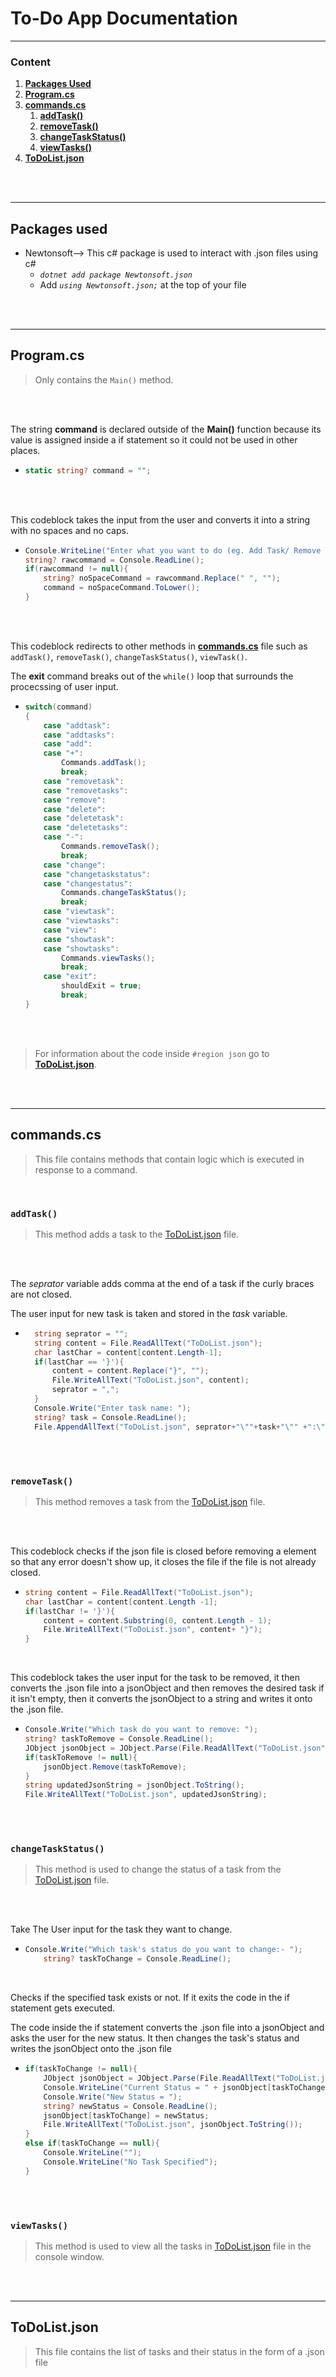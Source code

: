 # To-Do App Documentation
<hr color="yellow">

### **Content**
1. [**Packages Used**](#packages-used)
2. [**Program.cs**](#programcs)
3. [**commands.cs**](#commandscs)
    1. [**addTask()**](#addtask)
    2. [**removeTask()**](#removetask)
    3. [**changeTaskStatus()**](#changetaskstatus)
    4. [**viewTasks()**](#viewtasks)
4. [**ToDoList.json**](#todolistjson)
<br>
<br>
<hr color="yellow">

## **Packages used**
- Newtonsoft--> This c# package is used to interact with .json files using c#
    - *`dotnet add package Newtonsoft.json`*
    - Add *`using Newtonsoft.json;`* at the top of your file
<br>
<br>
<hr color="yellow">

## **Program.cs**
> Only contains the `Main()` method.

<br>
<br>

The string **command** is declared outside of the **Main()** function because its value is assigned inside a if statement so it could not be used in other places.
-   ```csharp
    static string? command = "";
    ```
<br>
<br>

This codeblock takes the input from the user and converts it into a string with no spaces and no caps.
-   ```csharp
    Console.WriteLine("Enter what you want to do (eg. Add Task/ Remove Task/ Change Task Status/ View Tasks) :--");
    string? rawcommand = Console.ReadLine();
    if(rawcommand != null){
        string? noSpaceCommand = rawcommand.Replace(" ", "");
        command = noSpaceCommand.ToLower();
    }
    ```
<br>
<br>

This codeblock redirects to other methods in [**commands.cs**](#commandscs) file such as `addTask()`, `removeTask()`, `changeTaskStatus()`, `viewTask()`.
<br>

The **exit** command breaks out of the `while()` loop that surrounds the procecssing of user input.
-   ```csharp
    switch(command)
    {
        case "addtask":
        case "addtasks":
        case "add":
        case "+":
            Commands.addTask();
            break;
        case "removetask":
        case "removetasks":
        case "remove":
        case "delete":
        case "deletetask":
        case "deletetasks":
        case "-":
            Commands.removeTask();
            break;
        case "change":
        case "changetaskstatus":
        case "changestatus":
            Commands.changeTaskStatus();
            break;
        case "viewtask":
        case "viewtasks":
        case "view":
        case "showtask":
        case "showtasks":
            Commands.viewTasks();
            break;
        case "exit":
            shouldExit = true;
            break;
    }
    ```
<br>
<br>

> For information about the code inside `#region json` go to [**ToDoList.json**](#todolistjson).

<br>
<br>
<hr color="yellow">

## **commands.cs**
> This file contains methods that contain logic which is executed in response to a command.

<br>

### **`addTask()`**
> This method adds a task to the [ToDoList.json](#todolistjson) file.

<br>
<br>

The *seprator* variable adds comma at the end of a task if the curly braces are not closed.
<br>

The user input for new task is taken and stored in the *task* variable.
- ```csharp
    string seprator = "";
    string content = File.ReadAllText("ToDoList.json");
    char lastChar = content[content.Length-1];
    if(lastChar == '}'){
        content = content.Replace("}", "");
        File.WriteAllText("ToDoList.json", content);
        seprator = ",";
    }
    Console.Write("Enter task name: ");
    string? task = Console.ReadLine();
    File.AppendAllText("ToDoList.json", seprator+"\""+task+"\"" +":\"False\",");
    ```

<br>
<br>

### **`removeTask()`**
> This method removes a task from the [ToDoList.json](#todolistjson) file.

<br>
<br>

This codeblock checks if the json file is closed before removing a element so that any error doesn't show up, it closes the file if the file is not already closed.
-   ```csharp
    string content = File.ReadAllText("ToDoList.json");
    char lastChar = content[content.Length -1];
    if(lastChar != '}'){
        content = content.Substring(0, content.Length - 1);
        File.WriteAllText("ToDoList.json", content+ "}");
    }
    ```
<br>

This codeblock takes the user input for the task to be removed, it then converts the .json file into a jsonObject and then removes the desired task if it isn't empty, then it converts the jsonObject to a string and writes it onto the .json file.
-   ```csharp
    Console.Write("Which task do you want to remove: ");
    string? taskToRemove = Console.ReadLine();
    JObject jsonObject = JObject.Parse(File.ReadAllText("ToDoList.json"));
    if(taskToRemove != null){
        jsonObject.Remove(taskToRemove);
    }
    string updatedJsonString = jsonObject.ToString();
    File.WriteAllText("ToDoList.json", updatedJsonString);
    ```
<br>
<br>

### **`changeTaskStatus()`**
> This method is used to change the status of a task from the [ToDoList.json](#todolistjson) file.

<br>
<br>

Take The User input for the task they want to change.
-   ```csharp
    Console.Write("Which task's status do you want to change:- ");
        string? taskToChange = Console.ReadLine();
    ```
<br>

Checks if the specified task exists or not. If it exits the code in the if statement gets executed.
<br>

The code inside the if statement converts the .json file into a jsonObject and asks the user for the new status. It then changes the task's status and writes the jsonObject onto the .json file
-   ```csharp
    if(taskToChange != null){
        JObject jsonObject = JObject.Parse(File.ReadAllText("ToDoList.json"));
        Console.WriteLine("Current Status = " + jsonObject[taskToChange]);
        Console.Write("New Status = ");
        string? newStatus = Console.ReadLine();
        jsonObject[taskToChange] = newStatus;
        File.WriteAllText("ToDoList.json", jsonObject.ToString());
    }
    else if(taskToChange == null){
        Console.WriteLine("");
        Console.WriteLine("No Task Specified");
    }
    ```
<br>
<br>

### **`viewTasks()`**
> This method is used to view all the tasks in [ToDoList.json](#todolistjson) file in the console window.

<br>
<br>
<hr color="yellow">

## **ToDoList.json**

>This file contains the list of tasks and their status in the form of a .json file